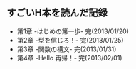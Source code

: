 ## すごいH本を読んだ記録
* 第1章 -はじめの第一歩- 完(2013/01/20)
* 第2章 -型を信じろ！- 完(2013/01/25)
* 第3章 -関数の構文- 完(2013/01/31)
* 第4章 -Hello 再帰！- 完(2013/02/01)
